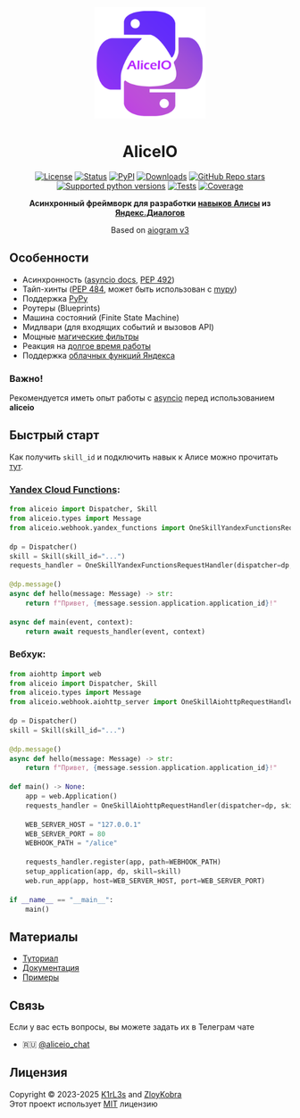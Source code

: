 <p align="center">
  <a href="https://github.com/K1rl3s/aliceio">
    <img width="200px" height="200px" alt="aliceio" src="https://raw.githubusercontent.com/K1rL3s/aliceio/master/docs/_static/logo-aliceio-trans-text.png">
  </a>
</p>
<h1 align="center">
  AliceIO
</h1>

<div align="center">

[![License](https://img.shields.io/pypi/l/aliceio.svg?style=flat)](https://github.com/K1rL3s/aliceio/blob/master/LICENSE)
[![Status](https://img.shields.io/pypi/status/aliceio.svg?style=flat)](https://pypi.org/project/aliceio/)
[![PyPI](https://img.shields.io/pypi/v/aliceio?label=pypi&style=flat)](https://pypi.org/project/aliceio/)
[![Downloads](https://img.shields.io/pypi/dm/aliceio.svg?style=flat)](https://pypi.org/project/aliceio/)
[![GitHub Repo stars](https://img.shields.io/github/stars/K1rL3s/aliceio?style=flat)](https://github.com/K1rL3s/aliceio/stargazers)
[![Supported python versions](https://img.shields.io/pypi/pyversions/aliceio.svg?style=flat)](https://pypi.org/project/aliceio/)
[![Tests](https://img.shields.io/github/actions/workflow/status/K1rL3s/aliceio/tests.yml?style=flat)](https://github.com/K1rL3s/aliceio/actions)
[![Coverage](https://codecov.io/gh/K1rL3s/aliceio/graph/badge.svg?style=flat)](https://codecov.io/gh/K1rL3s/aliceio)

</div>
<p align="center">
    <b>
        Асинхронный фреймворк для разработки
        <a target="_blank" href="https://dialogs.yandex.ru/store">навыков Алисы</a>
        из
        <a target="_blank" href="https://dialogs.yandex.ru/development">Яндекс.Диалогов</a>
    </b>
</p>
<p align="center">
    Based on <a target="_blank" href="https://github.com/aiogram/aiogram/tree/dev-3.x">aiogram v3</a>
</p>

## Особенности
- Асинхронность ([asyncio docs](https://docs.python.org/3/library/asyncio.html), [PEP 492](http://www.python.org/dev/peps/pep-0492))
- Тайп-хинты ([PEP 484](http://www.python.org/dev/peps/pep-0484), может быть использован с [mypy](http://mypy-lang.org/))
- Поддержка [PyPy](https://www.pypy.org/)
- Роутеры (Blueprints)
- Машина состояний (Finite State Machine)
- Мидлвари (для входящих событий и вызовов API)
- Мощные [магические фильтры](https://github.com/aiogram/magic-filter)
- Реакция на [долгое время работы](https://yandex.ru/dev/dialogs/alice/doc/publish-settings.html#troubleshooting)
- Поддержка [облачных функций Яндекса](https://yandex.cloud/ru/services/functions)


### Важно!
Рекомендуется иметь опыт работы с [asyncio](https://docs.python.org/3/library/asyncio.html) перед использованием **aliceio**


## Быстрый старт

Как получить `skill_id` и подключить навык к Алисе можно прочитать <a target="_blank" href="https://aliceio.readthedocs.io/ru/latest/tutorial/">тут</a>.

### [Yandex Cloud Functions](https://yandex.ru/dev/dialogs/alice/doc/ru/quickstart-programming):
```python
from aliceio import Dispatcher, Skill
from aliceio.types import Message
from aliceio.webhook.yandex_functions import OneSkillYandexFunctionsRequestHandler

dp = Dispatcher()
skill = Skill(skill_id="...")
requests_handler = OneSkillYandexFunctionsRequestHandler(dispatcher=dp, skill=skill)

@dp.message()
async def hello(message: Message) -> str:
    return f"Привет, {message.session.application.application_id}!"

async def main(event, context):
    return await requests_handler(event, context)
```

### Вебхук:
```python
from aiohttp import web
from aliceio import Dispatcher, Skill
from aliceio.types import Message
from aliceio.webhook.aiohttp_server import OneSkillAiohttpRequestHandler, setup_application

dp = Dispatcher()
skill = Skill(skill_id="...")

@dp.message()
async def hello(message: Message) -> str:
    return f"Привет, {message.session.application.application_id}!"

def main() -> None:
    app = web.Application()
    requests_handler = OneSkillAiohttpRequestHandler(dispatcher=dp, skill=skill)

    WEB_SERVER_HOST = "127.0.0.1"
    WEB_SERVER_PORT = 80
    WEBHOOK_PATH = "/alice"

    requests_handler.register(app, path=WEBHOOK_PATH)
    setup_application(app, dp, skill=skill)
    web.run_app(app, host=WEB_SERVER_HOST, port=WEB_SERVER_PORT)

if __name__ == "__main__":
    main()
```


## Материалы
- [Туториал](https://aliceio.readthedocs.io/ru/latest/tutorial/)
- [Документация](https://aliceio.readthedocs.io/)
- [Примеры](https://github.com/K1rL3s/aliceio/tree/master/examples)


## Связь
Если у вас есть вопросы, вы можете задать их в Телеграм чате
- 🇷🇺 [\@aliceio_chat](https://t.me/aliceio_chat)


## Лицензия
Copyright © 2023-2025 [K1rL3s](https://github.com/K1rL3s) and [ZloyKobra](https://github.com/ZloyKobra) \
Этот проект использует [MIT](https://github.com/K1rL3s/aliceio/blob/master/LICENSE) лицензию
